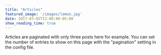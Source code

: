```yaml
---
title: "Articles"
featured_image: '/images/lemon.jpg'
date: 2017-03-02T12:00:00-05:00
show_reading_time: true
---
```

Articles are paginated with only three posts here for example. You can set the number of entries to show on this page with the "pagination" setting in the config file.
